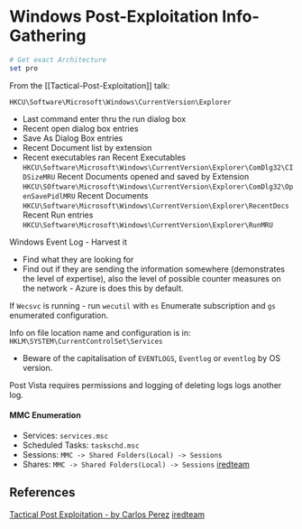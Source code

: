 # Windows Post-Exploitation Info-Gathering


```powershell
# Get exact Architecture  
set pro 
```



From the [[Tactical-Post-Exploitation]] talk:

`HKCU\Software\Microsoft\Windows\CurrentVersion\Explorer`
- Last command enter thru the run dialog box
- Recent open dialog box entries
- Save As Dialog Box entries
- Recent Document list by extension
- Recent executables ran
Recent Executables  `HKCU\Software\Microsoft\Windows\CurrentVersion\Explorer\ComDlg32\CIDSizeMRU`
Recent Documents opened and saved by Extension `HKCU\SOftware\Microsoft\Windows\CurrentVersion\Explorer\ComDlg32\OpenSavePidlMRU`
Recent Documents
`HKCU\Software\Microsoft\Windows\CurrentVersion\Explorer\RecentDocs`
Recent Run entries
`HKCU\Software\Microsoft\Windows\CurrentVersion\Explorer\RunMRU`

Windows Event Log - Harvest it
- Find what they are looking for
- Find out if they are sending the information somewhere (demonstrates the level of expertise), also the level of possible counter measures on the network - Azure is does this by default.

If `Wecsvc` is  running - run `wecutil` with `es` Enumerate subscription and `gs` enumerated configuration.

Info on file location name and configuration is in:
`HKLM\SYSTEM\CurrentControlSet\Services`
- Beware of the capitalisation of `EVENTLOGS`, `Eventlog` or `eventlog` by OS version.

Post Vista requires permissions and logging of deleting logs logs another log.

#### MMC Enumeration
- Services: `services.msc`
- Scheduled Tasks: `taskschd.msc`
- Sessions: `MMC -> Shared Folders(Local) -> Sessions` 
- Shares: `MMC -> Shared Folders(Local) -> Sessions` 
[iredteam](https://www.ired.team/offensive-security/enumeration-and-discovery/enumerating-users-without-net-services-without-sc-and-scheduled-tasks-without-schtasks)
## References

[Tactical Post Exploitation - by Carlos Perez](https://www.youtube.com/watch?v=gNUhK6G8EQ4)
[iredteam](https://www.ired.team/offensive-security/enumeration-and-discovery/enumerating-users-without-net-services-without-sc-and-scheduled-tasks-without-schtasks)